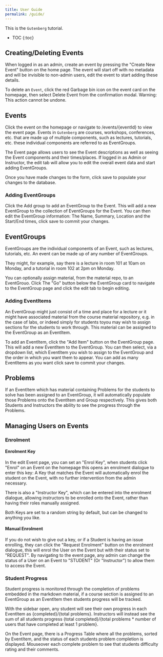 ```yaml
---
title: User Guide
permalink: /guide/
---
```


This is the `Gutenberg` tutorial.

- TOC
  {:toc}

## Creating/Deleting Events

When logged in as an admin, create an event by pressing the "Create New Event" button on the home page. The event will start off with no metadata and will be invisible to non-admin users, edit the event to start adding these details.

To delete an `Event`, click the red Garbage bin icon on the event card on the homepage, then select Delete Event from the confirmation modal. Warning: This action cannot be undone.

## Events

Click the event on the homepage or navigate to /events/{eventId} to view the event page. Events in `Gutenberg` are courses, workshops, conferences, etc. that are made up of multiple components, such as lectures, tutorials, etc. these individual components are referred to as EventGroups.

The Event page allows users to see the Event descriptions as well as seeing the Event components and their times/places. If logged in as Admin or Instructor, the edit tab will allow you to edit the overall event data and start adding EventGroups.

Once you have made changes to the form, click save to populate your changes to the database.

### Adding EventGroups

Click the Add group to add an EventGroup to the Event. This will add a new EventGroup to the collection of EventGroups for the Event. You can then edit the EventGroup information: The Name, Summary, Location and the Start/End times, click save to commit your changes.

## EventGroups

EventGroups are the individual components of an Event, such as lectures, tutorials, etc.
An event can be made up of any number of EventGroups.

They might, for example, say there is a lecture in room 101 at 10am on Monday, and a tutorial in room 102 at 2pm on Monday.

You can optionally assign material, from the material repo, to an EventGrouo. Click The "Go" button below the EventGroup card to navigate to the EventGroup page and click the edit tab to begin editing.

### Adding EventItems

An EventGroup might just consist of a time and place for a lecture or it might have associated material from the course material repository, e.g. in the case of labs, or indeed simply for students toyou may wish to assign sections for the students to work through. This material can be assigned to the EventGroup as an EventItem.

To add an EventItem, click the "Add Item" button on the EventGroup page. This will add a new EventItem to the EventGroup. You can then select, via a dropdown list, which EventItem you wish to assign to the EventGroup and the order in which you want them to appear. You can add as many EventItems as you want click save to commit your changes.

## Problems

If an EventItem which has material containing Problems for the students to solve has been assigned to an EventGroup, it will automatically populate those Problems onto the EventItem and Group respectively. This gives both Students and Instructors the ability to see the progress through the Problems.

## Managing Users on Events

### Enrolment

#### Enrolment Key

In the edit Event page, you can set an "Enrol Key", when students click "Enrol" on an Event on the homepage this opens an enrolment dialogue to enter this key: A Key that matches the Event will automatically enrol the student on the Event, with no further intervention from the admin necessary.

There is also a "Instructor Key", which can be entered into the enrolment dialogue, allowing instructors to be enrolled onto the Event, rather than having their roles manually assigned.

Both Keys are set to a random string by default, but can be changed to anything you like.

#### Manual Enrolment

If you do not wish to give out a key, or if a Student is having an issue enrolling, they can click the "Request Enrolment" button on the enrolment dialogue, this will enrol the User on the Event but with their status set to "REQUEST". By navigating to the event page, any admin can change the status of a User on an Event to "STUDENT" (Or "Instructor") to allow them to access the Event.

### Student Progress

Student progress is monitored through the completion of problems embedded in the markdown material, if a course section is assigned to an EventGroup as an EventItem then students progress will be tracked.

With the sidebar open, any student will see their own progress in each EventItem as {completed}/{total problems}. Instructors will instead see the sum of all students progress {total completed}/{total problems \* number of users that have completed at least 1 problem}.

On the Event page, there is a Progress Table where all the problems, sorted by EventItem, and the status of each students problem completion is displayed. Mouseover each complete problem to see that students difficulty rating and their comments.
